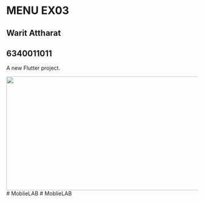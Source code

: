 # MENU EX03
## Warit Attharat
## 6340011011
A new Flutter project.


<img src="assets/image/menu3.png" width="550" height="300">
#   M o b l i e L A B  
 #   M o b l i e L A B  
 